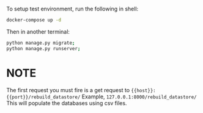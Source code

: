 To setup test environment, run the following in shell:

```sh
docker-compose up -d
```
Then in another terminal:
```sh
python manage.py migrate;
python manage.py runserver;
```
# NOTE
The first request you must fire is a get request to `{{host}}:{{port}}/rebuild_datastore/`
Example, `127.0.0.1:8000/rebuild_datastore/`
This will populate the databases using csv files.
